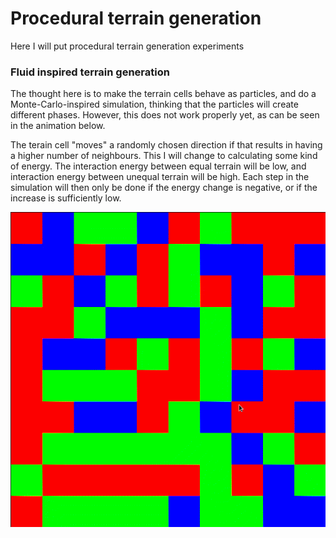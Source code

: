 # Procedural terrain generation

Here I will put procedural terrain generation experiments

### Fluid inspired terrain generation
The thought here is to make the terrain cells behave as particles, and do a Monte-Carlo-inspired simulation, thinking that the particles will create different phases. However, this does not work properly yet, as can be seen in the animation below. 

The terain cell "moves" a randomly chosen direction if that results in having a higher number of neighbours. This I will change to calculating some kind of energy. The interaction energy between equal terrain will be low, and interaction energy between unequal terrain will be high. Each step in the simulation will then only be done if the energy change is negative, or if the increase is sufficiently low. 

![2016.03.29.gif](fluid_inspired_terrain/screenshot/2016.03.29.gif)
